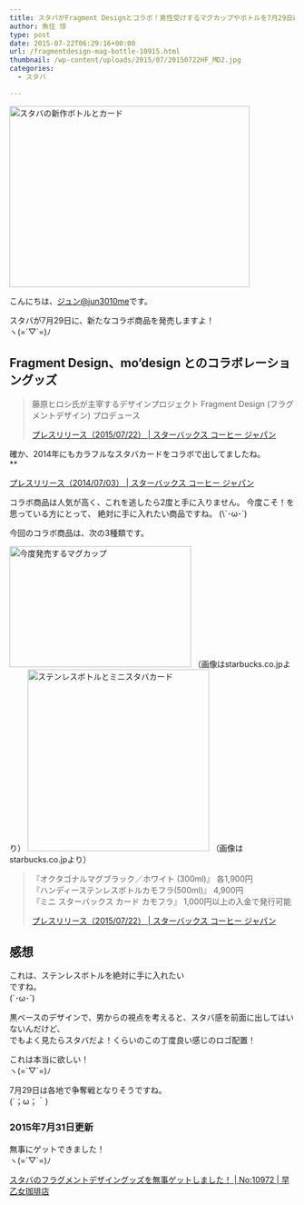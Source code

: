 ```yaml
---
title: スタバがFragment Designとコラボ！男性受けするマグカップやボトルを7月29日に発売！
author: 魚住 惇
type: post
date: 2015-07-22T06:29:16+00:00
url: /fragmentdesign-mag-bottle-10915.html
thumbnail: /wp-content/uploads/2015/07/20150722HF_MD2.jpg
categories:
  - スタバ

---
```

<img decoding="async" loading="lazy" src="/wp-content/uploads/2015/07/20150722HF_MD2.jpg" alt="スタバの新作ボトルとカード" title="20150722HF_MD2.jpg" border="0" width="423" height="319" />  
<!--more-->

こんにちは、[ジュン@jun3010me][1]です。

スタバが7月29日に、新たなコラボ商品を発売しますよ！  
ヽ(=´▽\`=)ﾉ

## Fragment Design、mo’design とのコラボレーショングッズ

> 藤原ヒロシ氏が主宰するデザインプロジェクト Fragment Design (フラグメントデザイン) プロデュース
> 
> <p class="origin">
>   <a href="http://www.starbucks.co.jp/press_release/pr2015-1363.php" target="new">プレスリリース（2015/07/22） | スターバックス コーヒー ジャパン</a>
> </p>



確か、2014年にもカラフルなスタバカードをコラボで出してましたね。  
**</p> 

<a href="https://www.starbucks.co.jp/press_release/pr2014-974.php" target="_blank">プレスリリース（2014/07/03） | スターバックス コーヒー ジャパン</a>

</b>  
コラボ商品は人気が高く、これを逃したら<span class="b">2度と手に入りません</span>。  
今度こそ！を思っている方にとって、  
絶対に手に入れたい商品ですね。  
(\`･ω･´)

今回のコラボ商品は、次の3種類です。  
  
<img decoding="async" loading="lazy" src="/wp-content/uploads/2015/07/20150722HF_MD1.jpg" alt="今度発売するマグカップ" title="20150722HF_MD1.jpg" border="0" width="320" height="213" />  
（画像はstarbucks.co.jpより）

<img decoding="async" loading="lazy" src="/wp-content/uploads/2015/07/20150722HF_MD21.jpg" alt="ステンレスボトルとミニスタバカード" title="20150722HF_MD2.jpg" border="0" width="320" height="320" />  
（画像はstarbucks.co.jpより）

> 『オクタゴナルマグブラック／ホワイト (300ml)』 各1,900円  
> 『ハンディーステンレスボトルカモフラ(500ml)』 4,900円  
> 『ミニ スターバックス カード カモフラ』 1,000円以上の入金で発行可能
> 
> <p class="origin">
>   <a href="http://www.starbucks.co.jp/press_release/pr2015-1363.php" target="new">プレスリリース（2015/07/22） | スターバックス コーヒー ジャパン</a>
> </p>

## 感想

これは、<span class="futoaka">ステンレスボトルを絶対に手に入れたい</span>  
ですね。  
(\`･ω･´)

黒ベースのデザインで、男からの視点を考えると、スタバ感を前面に出してはいないんだけど、  
でもよく見たらスタバだよ！くらいのこの<span class="b">丁度良い感じ</span>のロゴ配置！

これは本当に欲しい！  
ヽ(=´▽\`=)ﾉ

7月29日は各地で争奪戦となりそうですね。  
(´；ω；｀)

### 2015年7月31日更新

無事にゲットできました！  
ヽ(=´▽\`=)ﾉ

<a href="http://jun3010.me/staba-bottleget-20150729-10972.html" target="_blank">スタバのフラグメントデザイングッズを無事ゲットしました！ | No:10972 | 早乙女珈琲店</a>

 [1]: https://twitter.com/jun3010me